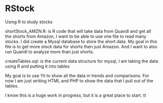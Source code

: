 # RStock
Using R to study stocks

shortStock_AMZN.R: is R code that will take data from Quandl and get all the shorts from Amazon, I want to be able to use one file to read many stocks. I did create a Mysql database to store the short data. My goal in this file is to get more stock data for shorts then just Amazon. And I want to also run Quandl to analyze more than just shorts.

createTables.sql:
is the current data structure for mysql, I am taking the data using R and putting it into tables

My goal is to use Yii to show all the data in trends and comparisons. For now I am just writing HTML and PHP to show the data that I pull out of the tables.

I know this is a huge work in progress, but it is a great place to start. tt





